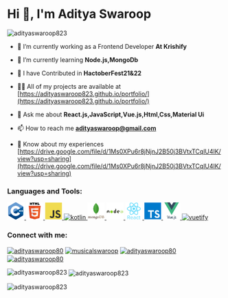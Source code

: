 <h1 >Hi 👋, I'm Aditya Swaroop</h1>


<p align="left"> <img src="https://komarev.com/ghpvc/?username=adityaswaroop823&label=Profile%20views&color=0e75b6&style=flat" alt="adityaswaroop823" /> </p>

- 🔭 I’m currently working as a Frontend Developer **At Krishify**

- 🌱 I’m currently learning **Node.js,MongoDb**

- 👯 I have Contributed in **HactoberFest21&22**

- 👨‍💻 All of my projects are available at [https://adityaswaroop823.github.io/portfolio/](https://adityaswaroop823.github.io/portfolio/)

- 💬 Ask me about **React.js,JavaScript,Vue.js,Html,Css,Material Ui**

- 📫 How to reach me **adityaswaroop@gmail.com**

- 📄 Know about my experiences [https://drive.google.com/file/d/1Ms0XPu6r8jNjnJ2B50j3BVtxTCqlU4lK/view?usp=sharing](https://drive.google.com/file/d/1Ms0XPu6r8jNjnJ2B50j3BVtxTCqlU4lK/view?usp=sharing)
<h3 align="left">Languages and Tools:</h3>
<p align="left"> <a href="https://www.w3schools.com/cpp/" target="_blank" rel="noreferrer"> <img src="https://raw.githubusercontent.com/devicons/devicon/master/icons/cplusplus/cplusplus-original.svg" alt="cplusplus" width="40" height="40"/> </a> <a href="https://www.w3.org/html/" target="_blank" rel="noreferrer"> <img src="https://raw.githubusercontent.com/devicons/devicon/master/icons/html5/html5-original-wordmark.svg" alt="html5" width="40" height="40"/> </a> <a href="https://developer.mozilla.org/en-US/docs/Web/JavaScript" target="_blank" rel="noreferrer"> <img src="https://raw.githubusercontent.com/devicons/devicon/master/icons/javascript/javascript-original.svg" alt="javascript" width="40" height="40"/> </a> <a href="https://kotlinlang.org" target="_blank" rel="noreferrer"> <img src="https://www.vectorlogo.zone/logos/kotlinlang/kotlinlang-icon.svg" alt="kotlin" width="40" height="40"/> </a> <a href="https://www.mongodb.com/" target="_blank" rel="noreferrer"> <img src="https://raw.githubusercontent.com/devicons/devicon/master/icons/mongodb/mongodb-original-wordmark.svg" alt="mongodb" width="40" height="40"/> </a> <a href="https://nodejs.org" target="_blank" rel="noreferrer"> <img src="https://raw.githubusercontent.com/devicons/devicon/master/icons/nodejs/nodejs-original-wordmark.svg" alt="nodejs" width="40" height="40"/> </a> <a href="https://reactjs.org/" target="_blank" rel="noreferrer"> <img src="https://raw.githubusercontent.com/devicons/devicon/master/icons/react/react-original-wordmark.svg" alt="react" width="40" height="40"/> </a> <a href="https://www.typescriptlang.org/" target="_blank" rel="noreferrer"> <img src="https://raw.githubusercontent.com/devicons/devicon/master/icons/typescript/typescript-original.svg" alt="typescript" width="40" height="40"/> </a> <a href="https://vuejs.org/" target="_blank" rel="noreferrer"> <img src="https://raw.githubusercontent.com/devicons/devicon/master/icons/vuejs/vuejs-original-wordmark.svg" alt="vuejs" width="40" height="40"/> </a> <a href="https://vuetifyjs.com/en/" target="_blank" rel="noreferrer"> <img src="https://bestofjs.org/logos/vuetify.svg" alt="vuetify" width="40" height="40"/> </a> </p>

<h3 align="left">Connect with me:</h3>
<p align="left">
<a href="https://linkedin.com/in/adityaswaroop80" target="blank"><img align="center" src="https://raw.githubusercontent.com/rahuldkjain/github-profile-readme-generator/master/src/images/icons/Social/linked-in-alt.svg" alt="adityaswaroop80" height="30" width="40" /></a>
<a href="https://www.youtube.com/c/musicalswaroop" target="blank"><img align="center" src="https://raw.githubusercontent.com/rahuldkjain/github-profile-readme-generator/master/src/images/icons/Social/youtube.svg" alt="musicalswaroop" height="30" width="40" /></a>
<a href="https://www.hackerrank.com/adityaswaroop80" target="blank"><img align="center" src="https://raw.githubusercontent.com/rahuldkjain/github-profile-readme-generator/master/src/images/icons/Social/hackerrank.svg" alt="adityaswaroop80" height="30" width="40" /></a>
<a href="https://auth.geeksforgeeks.org/user/adityaswaroop80" target="blank"><img align="center" src="https://raw.githubusercontent.com/rahuldkjain/github-profile-readme-generator/master/src/images/icons/Social/geeks-for-geeks.svg" alt="adityaswaroop80" height="30" width="40" /></a>
</p>



<p><img align="left" src="https://github-readme-stats.vercel.app/api/top-langs?username=adityaswaroop823&show_icons=true&theme=dark&locale=en&layout=compact" alt="adityaswaroop823" /></p>

<p>&nbsp;<img align="center" src="https://github-readme-stats.vercel.app/api?username=adityaswaroop823&show_icons=true&locale=en" alt="adityaswaroop823" /></p>

<p><img align="center" src="https://github-readme-streak-stats.herokuapp.com/?user=adityaswaroop823&" alt="adityaswaroop823" /></p>
